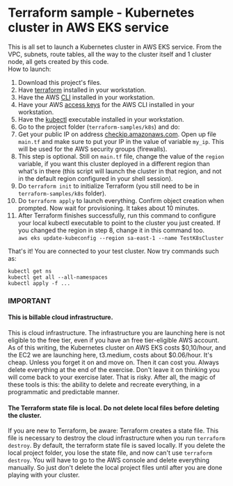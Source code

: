 # Terraform sample - Kubernetes cluster in AWS EKS service

This is all set to launch a Kubernetes cluster in AWS EKS service. From the VPC, subnets, route tables, all the way to the cluster itself and 1 cluster node, all gets created by this code.  
How to launch: 
1) Download this project's files. 
2) Have [terraform](https://www.terraform.io/) installed in your workstation.
3) Have the AWS [CLI](https://aws.amazon.com/cli/) installed in your workstation. 
4) Have your AWS [access keys](https://docs.aws.amazon.com/IAM/latest/UserGuide/id_credentials_access-keys.html) for the AWS CLI installed in your workstation.
5) Have the [kubectl](https://docs.aws.amazon.com/eks/latest/userguide/install-kubectl.html) executable installed in your workstation.
6) Go to the project folder (`terraform-samples/k8s`) and do: 
7) Get your public IP on address [checkip.amazonaws.com](https://checkip.amazonaws.com). Open up file `main.tf` and make sure to put your IP in the value of variable  `my_ip`. This will be used for the AWS security groups (firewalls).  
8) This step is optional. Still on `main.tf` file, change the value of the `region` variable, if you want this cluster deployed in a different region than what's in there (this script will launch the cluster in that region, and not in the default region configured in your shell session). 
9) Do `terraform init` to initialize Terraform (you still need to be in `terraform-samples/k8s` folder).
10) Do `terraform apply` to launch everything. Confirm object creation when prompted. Now wait for provisioning. It takes about 10 minutes.
11) After Terraform finishes successfully, run this command to configure your local kubectl executable to point to the cluster you just created. If you changed the region in step 8, change it in this command too.   
`aws eks update-kubeconfig --region sa-east-1 --name TestK8sCluster`

That's it! You are connected to your test cluster. Now try commands such as: 
```
kubectl get ns 
kubectl get all --all-namespaces
kubectl apply -f ...
```

### IMPORTANT
#### This is billable cloud infrastructure.
This is cloud infrastructure. The infrastructure you are launching here is not eligible to the free tier, even if you have an free tier-eligible AWS account. As of this writing, the Kubernetes cluster on AWS EKS costs $0,10/hour, and the EC2 we are launching here, t3.medium, costs about $0.06/hour. It's cheap. Unless you forget it on and move on. Then it can cost you. Always delete everything at the end of the exercise. Don't leave it on thinking you will come back to your exercise later. That is risky. After all, the magic of these tools is this: the ability to delete and recreate everything, in a programmatic and predictable manner. 
#### The Terraform state file is local. Do not delete local files before deleting the cluster.
If you are new to Terraform, be aware: Terraform creates a state file. This file is necessary to destroy the cloud infrastructure when you run `terraform destroy`. By default, the terraform state file is saved locally. If you delete the local project folder, you lose the state file, and now can't use `terraform destroy`. You will have to go to the AWS console and delete everything manually. So just don't delete the local project files until after you are done playing with your cluster. 